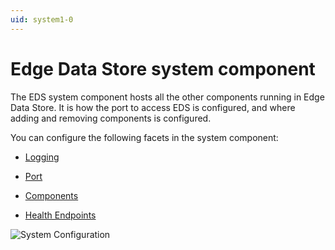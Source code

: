 ```yaml
---
uid: system1-0
---
```


# Edge Data Store system component

The EDS system component hosts all the other components running in Edge Data Store. It is how the port to access EDS is configured, and where adding and removing components is configured.

You can configure the following facets in the system component:

- [Logging](xref:system_Logging_schema1-0)

- [Port](xref:system_Port_schema1-0)

- [Components](xref:system_HealthEndpoints_schema1-0)

- [Health Endpoints](xref:system_HealthEndpoints_schema1-0)

![System Configuration](https://osisoft.github.io/Edge-Data-Store-Docs/V1/images/EDSSystem.jpg "EDS System")
